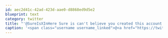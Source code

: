 ```yaml
---
id: aec2d41c-42ad-423d-aae0-d8868ed9d5e2
blueprint: text
category: twitter
title: "'@SureIsXInHere Sure is can't believe you created this account in here."
caption: '<span class="username username_linked">@<a href="https://twitter.com/SureIsXInHere" title="Sure Is X In Here">SureIsXInHere</a></span> Sure is can''t believe you created this account in here.'
---
```

